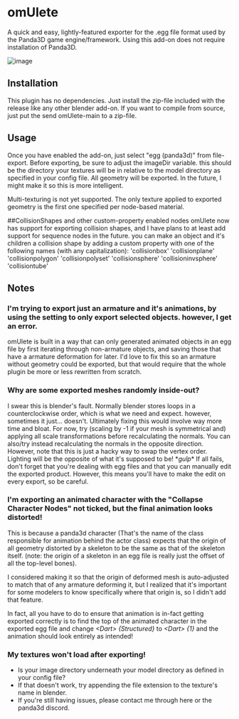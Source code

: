 # omUlete
A quick and easy, lightly-featured exporter for the .egg file format used by the Panda3D game engine/framework. Using this add-on does not require installation of Panda3D.

![image](https://user-images.githubusercontent.com/77763745/230818181-f3439022-67fb-4f12-aab9-eee694c8433d.png)

## Installation
This plugin has no dependencies. Just install the zip-file included with the release like any other blender add-on.
If you want to compile from source, just put the send omUlete-main to a zip-file.

## Usage
Once you have enabled the add-on, just select "egg (panda3d)" from file-export.
Before exporting, be sure to adjust the imageDir variable. this should be the directory your textures will be in relative to the model directory as specified in your config file.
All geometry will be exported. In the future, I might make it so this is more intelligent.

Multi-texturing is not yet supported. The only texture applied to exported geometry is the first one specified per node-based material.

##CollisionShapes and other custom-property enabled nodes
omUlete now has support for exporting collision shapes, and I have plans to at least add support for sequence nodes in the future.
you can make an object and it's children a collision shape by adding a custom property with one of the following names (with any capitalization):
'collisionbox'
'collisionplane'
'collisionpolygon'
'collisionpolyset'
'collisionsphere'
'collisioninvsphere'
'collisiontube'

## Notes
### I'm trying to export just an armature and it's animations, by using the setting to only export selected objects. however, I get an error.
omUlete is built in a way that can only generated animated objects in an egg file by first iterating through non-armature objects, and saving those that have a armature deformation for later.
I'd love to fix this so an armature without geometry could be exported, but that would require that the whole plugin be more or less rewritten from scratch.

### Why are some exported meshes randomly inside-out?
I swear this is blender's fault. Normally blender stores loops in a counterclockwise order, which is what we need and expect. however, sometimes it just... doesn't. Ultimately fixing this would involve way more time and bloat. For now, try (scaling by -1 if your mesh is symmetrical and) applying all scale transformations before recalculating the normals.
You can also/try instead recalculating the normals in the opposite direction. However, note that this is just a hacky way to swap the vertex order. Lighting will be the opposite of what it's supposed to be! \**gulp*\*
If all fails, don't forget that you're dealing with egg files and that you can manually edit the exported product. However, this means you'll have to make the edit on every export, so be careful.

### I'm exporting an animated character with the "Collapse Character Nodes" not ticked, but the final animation looks distorted!
This is because a panda3d character (That's the name of the class responsible for animation behind the actor class) expects that the origin of all geometry distorted by a skeleton to be the same as that of the skeleton itself.
(note: the origin of a skeleton in an egg file is really just the offset of all the top-level bones).

I considered making it so that the origin of deformed mesh is auto-adjusted to match that of any armature deforming it, but I realized that it's important for some modelers to know specifically where that origin is, so I didn't add that feature.

In fact, all you have to do to ensure that animation is in-fact getting exported correctly is to find the top of the animated character in the exported egg file and change _\<Dart> {Structured}_ to _\<Dart> {1}_ and the animation should look entirely as intended!

### My textures won't load after exporting!
- Is your image directory underneath your model directory as defined in your config file?
- If that doesn't work, try appending the file extension to the texture's name in blender.
- If you're still having issues, please contact me through here or the panda3d discord.